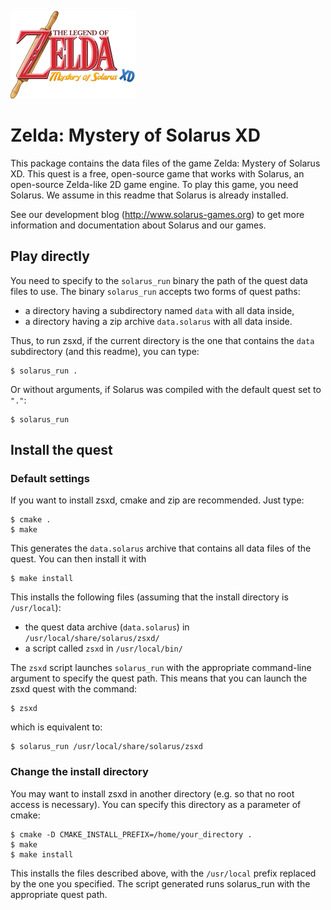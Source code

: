 
![Zelda: Mystery of Solarus XD Logo](/data/logos/logo.png)

# Zelda: Mystery of Solarus XD

This package contains the data files of the game Zelda: Mystery of Solarus XD.
This quest is a free, open-source game that works with Solarus,
an open-source Zelda-like 2D game engine.
To play this game, you need Solarus.
We assume in this readme that Solarus is already installed.

See our development blog (http://www.solarus-games.org) to get more
information and documentation about Solarus and our games.


## Play directly

You need to specify to the `solarus_run` binary the path of the quest data files
to use. The binary `solarus_run` accepts two forms of quest paths:
 - a directory having a subdirectory named `data` with all data inside,
 - a directory having a zip archive `data.solarus` with all data inside.

Thus, to run zsxd, if the current directory is the one that
contains the `data` subdirectory (and this readme), you can type:
```
$ solarus_run .
```
Or without arguments, if Solarus was compiled with the default quest set to `"."`:
```
$ solarus_run
```


## Install the quest

###  Default settings

If you want to install zsxd, cmake and zip are recommended.
Just type:
```
$ cmake .
$ make
```

This generates the `data.solarus` archive that contains all data files
of the quest. You can then install it with
```
$ make install
```

This installs the following files (assuming that the install directory
is `/usr/local`):
- the quest data archive (`data.solarus`) in `/usr/local/share/solarus/zsxd/`
- a script called `zsxd` in `/usr/local/bin/`

The `zsxd` script launches `solarus_run` with the appropriate command-line argument
to specify the quest path.
This means that you can launch the zsxd quest with the command:
```
$ zsxd
```
which is equivalent to:
```
$ solarus_run /usr/local/share/solarus/zsxd
```


###  Change the install directory

You may want to install zsxd in another directory
(e.g. so that no root access is necessary). 
You can specify this directory as a parameter of cmake:
```
$ cmake -D CMAKE_INSTALL_PREFIX=/home/your_directory .
$ make
$ make install
```
This installs the files described above, with the
`/usr/local` prefix replaced by the one you specified.
The script generated runs solarus_run with the appropriate quest path.
